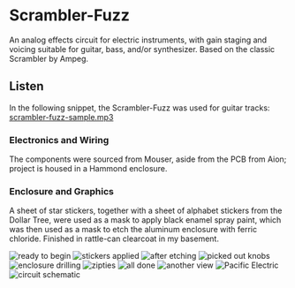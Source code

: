 # Scrambler-Fuzz

An analog effects circuit for electric instruments, with gain staging and voicing suitable for guitar, bass, and/or synthesizer. Based on the classic Scrambler by Ampeg.

## Listen

In the following snippet, the Scrambler-Fuzz was used for guitar tracks:  
[scrambler-fuzz-sample.mp3](https://github.com/apacific/Scrambler-Fuzz/blob/main/audio/scrambler-fuzz-sample.mp3)

### Electronics and Wiring

The components were sourced from Mouser, aside from the PCB from Aion; project is housed in a Hammond enclosure.

### Enclosure and Graphics

A sheet of star stickers, together with a sheet of alphabet stickers from the Dollar Tree, were used as a mask to apply black enamel spray paint, which was then used as a mask to etch the aluminum enclosure with ferric chloride. Finished in rattle-can clearcoat in my basement.

![ready to begin](images/a.jpg?raw=true)
![stickers applied](images/b.jpg?raw=true)
![after etching](images/c.jpg?raw=true)
![picked out knobs](images/d.jpg?raw=true)
![enclosure drilling](images/e.jpg?raw=true)
![zipties](images/f.jpg?raw=true)
![all done](images/g.jpg?raw=true)
![another view](images/h.jpg?raw=true)
![Pacific Electric](images/i.jpg?raw=true)
![circuit schematic](images/schematic.gif?raw=true)
